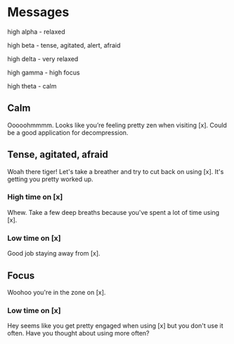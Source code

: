 # Messages

high alpha - relaxed

high beta - tense, agitated, alert, afraid

high delta - very relaxed

high gamma - high focus

high theta - calm


## Calm

Ooooohmmmm. Looks like you’re feeling pretty zen when visiting [x]. Could be a good application for decompression.


## Tense, agitated, afraid

Woah there tiger! Let's take a breather and try to cut back on using [x]. It's getting you pretty worked up.

### High time on [x]

Whew. Take a few deep breaths because you've spent a lot of time using [x].

### Low time on [x]

Good job staying away from [x].


## Focus

Woohoo you're in the zone on [x].

### Low time on [x]

Hey seems like you get pretty engaged when using [x] but you don't use it often. Have you thought about using more often?


##
